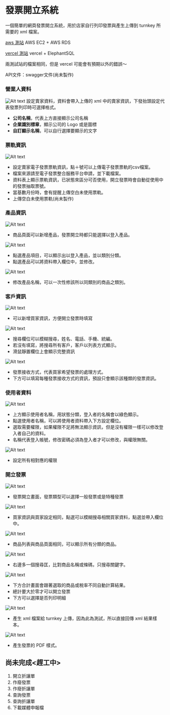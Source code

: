 # 發票開立系統

一個簡單的網頁發票開立系統，用於店家自行列印發票與產生上傳到 turnkey 所需要的 xml 檔案。

[aws 測站](http://invoice.jason1231.com/)
AWS EC2 + AWS RDS

[vercel 測站](http://invoices.jason1231.com/)
vercel + ElephantSQL

兩測試站的檔案相同，但是 vercel 可能會有預期以外的錯誤～

API文件：swagger文件(尚未製作)

### 營業人資料
![Alt text](mdImage/image.png)
設定賣家資料，資料會帶入上傳的 xml 中的賣家資訊，下發抬頭設定代表發票列印時可選擇格式。
- **公司名稱**，代表上方直接顯示公司名稱
- **企業識別標章**，顯示公司的 Logo 或是圖標
- **自訂顯示名稱**，可以自行選擇要顯示的文字

### 票軌資訊
![Alt text](mdImage/image-1.png)

- 設定賣家電子發票票軌資訊，點＋號可以上傳電子發票票軌的csv檔案。
- 檔案來源請至電子發票整合服務平台申請，並下載檔案。
- 資料表上顯示票軌資訊，已狀態來區分可否使用，開立發票時會自動從使用中的發票抽取票號。
- 當基數月份時，會有提醒上傳空白未使用票軌。
- 上傳空白未使用票軌(尚未製作)

### 產品資訊
![Alt text](mdImage/image-2.png)

- 商品頁面可以新增產品，發票開立時都只能選擇以登入產品。

![Alt text](mdImage/image-3.png)

- 點選產品項目，可以顯示出以登入產品，並以類別分類。
- 點選產品可以將資料帶入欄位中，並修改。

![Alt text](mdImage/image-4.png)

- 修改產品名稱，可以一次性修該所以同類別的商品之類別。

### 客戶資訊
![Alt text](mdImage/image-5.png)

- 可以新增買家資訊，方便開立發票時填寫

![Alt text](mdImage/image-6.png)

- 搜尋欄位可以模糊搜尋，姓名、電話、手機、統編。
- 若沒有填寫，將搜尋所有客戶，客戶以列表方式顯示。
- 滑鼠靜置欄位上會顯示完整資訊

![Alt text](mdImage/image-7.png)

- 發票接收方式，代表買家希望發票的處理方式。
- 下方可以填寫每種發票接收方式的資訊，預設只會顯示該種類的發票資訊。

### 使用者資料
![Alt text](mdImage/image-8.png)

- 上方顯示使用者名稱，用狀態分類，登入者的名稱會以綠色顯示。
- 點選使用者名稱，可以將使用者資料帶入下方設定欄位。
- 選取需要權限，如果權限不足將無法顯示資訊，但是沒有權限一樣可以修改登入者自己的資料。
- 名稱代表登入帳號，修改密碼必須為登入者才可以修改，與權限無關。

![Alt text](mdImage/image-9.png)

- 設定所有相對應的權限

### 開立發票
![Alt text](mdImage/image-10.png)

- 發票開立畫面，發票類型可以選擇一般發票或是特種發票

![Alt text](mdImage/image-11.png)

- 買家資訊與買家設定相同，點選可以模糊搜尋相關買家資料，點選並帶入欄位中。

![Alt text](mdImage/image-12.png)

- 商品列表與商品頁面相同，可以顯示所有分類的商品。

![Alt text](mdImage/image-13.png)

- 右邊多一個搜尋匡，比對商品名稱或條碼，只搜尋關鍵字。

![Alt text](mdImage/image-14.png)

- 下方合計畫面會跟著選取的商品或稅率不同自動計算結果。
- 總計要大於零才可以開立發票
- 下方可以選擇是否列印明細

![Alt text](mdImage/image-15.png)

- 產生 xml 檔案給 turnkey 上傳，因為此為測試，所以直接回傳 xml 結果樣本。

![Alt text](mdImage/image-16.png)

- 產生發票的 PDF 樣式。

## 尚未完成<趕工中>
1. 開立折讓單
2. 作廢發票
3. 作廢折讓單
4. 查詢發票
5. 查詢折讓單
6. 下載媒體申報檔